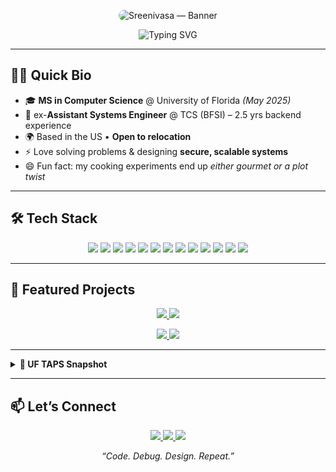 <!-- Banner (upload your own banner image to repo and replace BANNER_URL) -->
<p align="center">
  <img src="BANNER_URL" alt="Sreenivasa — Banner" style="max-width:100%; border-radius:14px;" />
</p>

<!-- Typing headline -->
<div align="center">
  <img src="https://readme-typing-svg.demolab.com?font=Inter&weight=600&size=28&pause=1200&color=58A6FF&center=true&vCenter=true&width=800&lines=Hi%2C+I'm+Sreenivasa+Raju+Konduru;Backend+%26+Full-Stack+Engineer;Java+%7C+Spring+Boot+%7C+React+%7C+AWS;Secure+%2F+Accessible+%2F+Scalable+Apps;Open+to+Full-Time+SDE+Roles" alt="Typing SVG" />
</div>

---

## 👨‍💻 Quick Bio
- 🎓 **MS in Computer Science** @ University of Florida *(May 2025)*  
- 💼 ex-**Assistant Systems Engineer** @ TCS (BFSI) – 2.5 yrs backend experience  
- 🌍 Based in the US • **Open to relocation**  
- ⚡ Love solving problems & designing **secure, scalable systems**  
- 😄 Fun fact: my cooking experiments end up *either gourmet or a plot twist*  

---

## 🛠️ Tech Stack
<p align="center">
  <!-- Core -->
  <img src="https://img.shields.io/badge/Java-ED8B00?logo=java&logoColor=white">
  <img src="https://img.shields.io/badge/SpringBoot-6DB33F?logo=springboot&logoColor=white">
  <img src="https://img.shields.io/badge/React-149ECA?logo=react&logoColor=white">
  <img src="https://img.shields.io/badge/Node.js-339933?logo=nodedotjs&logoColor=white">
  <img src="https://img.shields.io/badge/Python-3776AB?logo=python&logoColor=white">
  <img src="https://img.shields.io/badge/AWS-232F3E?logo=amazonaws&logoColor=white">
  <!-- Data -->
  <img src="https://img.shields.io/badge/PostgreSQL-4169E1?logo=postgresql&logoColor=white">
  <img src="https://img.shields.io/badge/MySQL-4479A1?logo=mysql&logoColor=white">
  <img src="https://img.shields.io/badge/MongoDB-47A248?logo=mongodb&logoColor=white">
  <!-- DevOps -->
  <img src="https://img.shields.io/badge/Docker-2496ED?logo=docker&logoColor=white">
  <img src="https://img.shields.io/badge/GitHub%20Actions-2088FF?logo=githubactions&logoColor=white">
  <!-- Testing -->
  <img src="https://img.shields.io/badge/JUnit-25A162?logo=junit5&logoColor=white">
  <img src="https://img.shields.io/badge/Selenium-43B02A?logo=selenium&logoColor=white">
</p>

---

## 🚀 Featured Projects
<p align="center">
  <a href="https://github.com/SreenivasaRajuKonduru/SkillArcade">
    <img src="https://github-readme-stats.vercel.app/api/pin/?username=SreenivasaRajuKonduru&repo=SkillArcade&theme=github_dark&show_owner=true" />
  </a>
  <a href="https://github.com/SreenivasaRajuKonduru/Journey-Builder">
    <img src="https://github-readme-stats.vercel.app/api/pin/?username=SreenivasaRajuKonduru&repo=Journey-Builder&theme=github_dark&show_owner=true" />
  </a>
</p>

<p align="center">
  <a href="https://github.com/SreenivasaRajuKonduru/Semantic-Segmentation-of-City-Images-main">
    <img src="https://github-readme-stats.vercel.app/api/pin/?username=SreenivasaRajuKonduru&repo=Semantic-Segmentation-of-City-Images-main&theme=github_dark&show_owner=true" />
  </a>
  <a href="https://github.com/SreenivasaRajuKonduru/Portfolio">
    <img src="https://github-readme-stats.vercel.app/api/pin/?username=SreenivasaRajuKonduru&repo=Portfolio&theme=github_dark&show_owner=true" />
  </a>
</p>

---

<details>
  <summary><b>🧪 UF TAPS Snapshot</b></summary>
  
- Designed **permit workflows** (issuance, edits, cancellations, transit changes)  
- Modernized frontends with **HTML5, CSS3, jQuery, Bootstrap**  
- Integrated with **T2 Flex**, reducing support tickets significantly  
</details>

---

## 📫 Let’s Connect
<p align="center">
  <a href="mailto:kondurusreenivasaraju1@gmail.com">
    <img src="https://img.shields.io/badge/Email-kondurusreenivasaraju1%40gmail.com-1f6feb?style=for-the-badge&logo=gmail&logoColor=white">
  </a>
  <a href="https://www.linkedin.com/in/sreenivasa-raju-konduru-b27a51169/">
    <img src="https://img.shields.io/badge/LinkedIn-Sreenivasa%20Raju-0a66c2?style=for-the-badge&logo=linkedin&logoColor=white">
  </a>
  <a href="https://sreenivasarajukonduru.github.io/Portfolio/">
    <img src="https://img.shields.io/badge/Portfolio-Visit-111827?style=for-the-badge&logo=githubpages&logoColor=white">
  </a>
</p>

<p align="center"><i>“Code. Debug. Design. Repeat.”</i></p>
